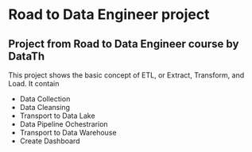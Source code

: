 # Road to Data Engineer project
## Project from Road to Data Engineer course by DataTh

This project shows the basic concept of ETL, or Extract, Transform, and Load. It contain 
* Data Collection
* Data Cleansing
* Transport to Data Lake
* Data Pipeline Ochestrarion
* Transport to Data Warehouse
* Create Dashboard
